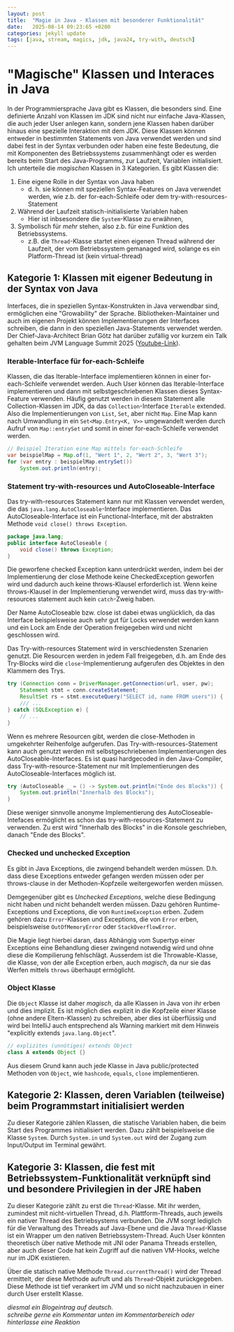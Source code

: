 ```yaml
---
layout: post
title:  "Magie in Java - Klassen mit besonderer Funktionalität"
date:   2025-08-14 09:23:65 +0200
categories: jekyll update
tags: [java, stream, magics, jdk, java24, try-with, deutsch]
---
```

# "Magische" Klassen und Interaces in Java

In der Programmiersprache Java gibt es Klassen, die besonders sind. Eine definierte Anzahl von Klassen im JDK sind nicht nur einfache Java-Klassen, die auch jeder User anlegen kann, sondern jene Klassen haben darüber hinaus eine spezielle Interaktion mit dem JDK. Diese Klassen können entweder in bestimmten Statements von Java verwendet werden und sind dabei fest in der Syntax verbunden oder haben eine feste Bedeutung, die mit Komponenten des Betriebssystems zusammenhängt oder es werden bereits beim Start des Java-Programms, zur Laufzeit, Variablen initialisiert. Ich unterteile die _magischen_ Klassen in 3 Kategorien. Es gibt Klassen die:
1. Eine eigene Rolle in der Syntax von Java haben
    - d. h. sie können mit speziellen Syntax-Features on Java verwendet werden, wie z.b. der for-each-Schleife oder dem try-with-resources-Statement
2. Während der Laufzeit statisch-initialisierte Variablen haben
    - Hier ist inbsesondere die `System`-Klasse zu erwähnen,
3. Symbolisch für _mehr_ stehen, also z.b. für eine Funktion des Betriebssystems.
    - z.B. die `Thread`-Klasse startet einen eigenen Thread während der Laufzeit, der vom Betriebssystem gemanaged wird, solange es ein Platform-Thread ist (kein virtual-thread)

## Kategorie 1: Klassen mit eigener Bedeutung in der Syntax von Java
Interfaces, die in speziellen Syntax-Konstrukten in Java verwendbar sind, ermöglichen eine "Growability" der Sprache. Bibliotheken-Maintainer und auch im eigenen Projekt können Implementierungen der Interfaces schreiben, die dann in den speziellen Java-Statements verwendet werden. Der Chief-Java-Architect Brian Götz hat darüber zufällig vor kurzem ein Talk gehalten beim JVM Language Summit 2025 ([Youtube-Link](https://www.youtube.com/watch?v=Gz7Or9C0TpM)). 

### Iterable-Interface für for-each-Schleife
Klassen, die das Iterable-Interface implementieren können in einer for-each-Schleife verwendet werden. Auch User können das Iterable-Interface implementieren und dann mit selbstgeschriebenen Klassen dieses Syntax-Feature verwenden.
Häufig genutzt werden in diesem Statement alle Collection-Klassen im JDK, da das `Collection`-Interface `Iterable` extended. Also die Implementierungen von `List`, `Set`, aber nicht `Map`. Eine Map kann nach Umwandlung in ein `Set<Map.Entry<K, V>>` umgewandelt werden durch Aufruf von `Map::entrySet` und somit in einer for-each-Schleife verwendet werden.
```java
// Beispiel Iteration eine Map mittels for-each-Schleife
var beispielMap = Map.of(1, "Wert 1", 2, "Wert 2", 3, "Wert 3");
for (var entry : beispielMap.entrySet())
    System.out.println(entry);
```


### Statement try-with-resources und AutoCloseable-Interface
Das try-with-resources Statement kann nur mit Klassen verwendet werden, die das `java.lang.AutoCloseable`-Interface implementieren. Das AutoCloseable-Interface ist ein Functional-Interface, mit der abstrakten Methode `void close() throws Exception`.
```java
package java.lang;
public interface AutoCloseable {
    void close() throws Exception;
} 
```
Die geworfene checked Exception kann unterdrückt werden, indem bei der Implementierung der close Methode keine CheckedException geworfen wird und dadurch auch keine throws-Klausel erforderlich ist. Wenn keine throws-Klausel in der Implementierung verwendet wird, muss das try-with-resources statement auch kein `catch`-Zweig haben.

Der Name AutoCloseable bzw. close ist dabei etwas unglücklich, da das Interface beispielsweise auch sehr gut für Locks verwendet werden kann und ein Lock am Ende der Operation freigegeben wird und nicht geschlossen wird.  
  
Das Try-with-resources Statement wird in verschiedensten Szenarien genutzt. Die Resourcen werden in jedem Fall freigegeben, d.h. am Ende des Try-Blocks wird die `close`-Implementierung aufgerufen des Objektes in den Klammern des Trys.
```java
try (Connection conn = DriverManager.getConnection(url, user, pw);
    Statement stmt = conn.createStatement;
    ResultSet rs = stmt.executeQuery("SELECT id, name FROM users")) {
    /// ...
} catch (SQLException e) {
    // ...
}
```
Wenn es mehrere Resourcen gibt, werden die close-Methoden in umgekehrter Reihenfolge aufgerufen. Das Try-with-resources-Statement kann auch genutzt werden mit selbstgeschriebenen Implementierungen des AutoCloseable-Interfaces. Es ist quasi hardgecoded in den Java-Compiler, dass Try-with-resource-Statement nur mit Implementierungen des AutoCloseable-Interfaces möglich ist.

```java
try (AutoCloseable _ = () -> System.out.println("Ende des Blocks")) {
    System.out.println("Innerhalb des Blocks");
}
```
Diese weniger sinnvolle anonyme Implementierung des AutoCloseable-Intefaces ermöglicht es schon das try-with-resources-Statement zu verwenden. Zu erst wird "Innerhalb des Blocks" in die Konsole geschrieben, danach "Ende des Blocks".


<!-- 
- try-with, autoclose implementierung
- iterable implementieren -> nutzung in for-each schleife
- Exception (checked/unchecked exceptions)
- Object-Klasse
- Literale (String (non-primitive Literal), byte, long, double, float, short, autoboxing)
- main methode (aber logisch..)

- thread klasse
- System klasse

-->
### Checked und unchecked Exception
Es gibt in Java Exceptions, die zwingend behandelt werden müssen. D.h. dass diese Exceptions entweder gefangen werden müssen oder per throws-clause in der Methoden-Kopfzeile weitergeworfen werden müssen.

Demgegenüber gibt es _Unchecked Exceptions_, welche diese Bedingung nicht haben und nicht behandelt werden müssen.
Dazu gehören Runtime-Exceptions und Exceptions, die von `RuntimeException` erben. Zudem gehören dazu `Error`-Klassen und Exceptions, die von `Error` erben, beispielsweise `OutOfMemoryError` oder `StackOverflowError`. 

Die Magie liegt hierbei daran, dass Abhängig vom Supertyp einer Exceptions eine Behandlung dieser zwingend notwendig wird und ohne diese die Kompilierung fehlschlägt. Ausserdem ist die Throwable-Klasse, die Klasse, von der alle Exception erben, auch _magisch_, da nur sie das Werfen mittels `throws` überhaupt ermöglicht.


### Object Klasse
Die `Object` Klasse ist daher _magisch_, da alle Klassen in Java von ihr erben und dies implizit. Es ist möglich dies explizit in die Kopfzeile einer Klasse (ohne andere Eltern-Klassen) zu schreiben, aber dies ist überflüssig und wird bei IntelliJ auch entsprechend als Warning markiert mit dem Hinweis "explicitly extends `java.lang.Object`".
```java
// explizites (unnötiges) extends Object
class A extends Object {}
```
Aus diesem Grund kann auch jede Klasse in Java public/protected Methoden von `Object`, wie `hashcode`, `equals`, `clone` implementieren.


## Kategorie 2: Klassen, deren Variablen (teilweise) beim Programmstart initialisiert werden
Zu dieser Kategorie zählen Klassen, die statische Variablen haben, die beim Start des Programmes initialisiert werden. Dazu zählt beispielsweise die Klasse 
`System`. Durch `System.in` und `System.out` wird der Zugang zum Input/Output im Terminal gewährt. 


## Kategorie 3: Klassen, die fest mit Betriebssystem-Funktionalität verknüpft sind und besondere Privilegien in der JRE haben

Zu dieser Kategorie zählt zu erst die `Thread`-Klasse. Mit ihr werden, zumindest mit nicht-virtuellen Thread, d.h. Plattform-Threads, auch jeweils ein nativer Thread des Betriebsystems verbunden. Die JVM sorgt lediglich für die Verwaltung des Threads auf Java-Ebene und die Java `Thread`-Klasse ist ein Wrapper um den nativen Betriebssystem-Thread. Auch User könnten theoretisch über native Methode mit JNI oder Panama Threads erstellen, aber auch dieser Code hat kein Zugriff auf die nativen VM-Hooks, welche nur im JDK existieren. 

Über die statisch native Methode `Thread.currentThread()` wird der Thread ermittelt, der diese Methode aufruft und als `Thread`-Objekt zurückgegeben. Diese Methode ist tief verankert im JVM und so nicht nachzubauen in einer durch User erstellt Klasse.

_diesmal ein Blogeintrag auf deutsch._  
_schreibe gerne ein Kommentar unten im Kommentarbereich oder hinterlasse eine Reaktion_